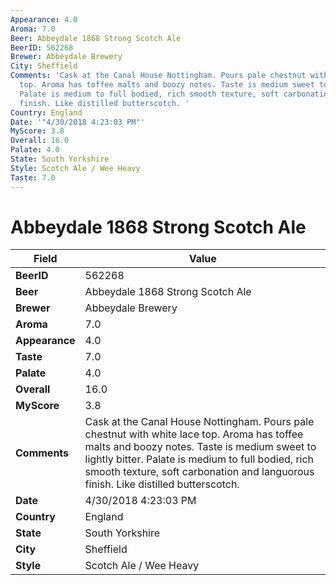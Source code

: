 ```yaml
---
Appearance: 4.0
Aroma: 7.0
Beer: Abbeydale 1868 Strong Scotch Ale
BeerID: 562268
Brewer: Abbeydale Brewery
City: Sheffield
Comments: 'Cask at the Canal House Nottingham. Pours pale chestnut with white lace
  top. Aroma has toffee malts and boozy notes. Taste is medium sweet to lightly bitter.
  Palate is medium to full bodied, rich smooth texture, soft carbonation and languorous
  finish. Like distilled butterscotch. '
Country: England
Date: '"4/30/2018 4:23:03 PM"'
MyScore: 3.8
Overall: 16.0
Palate: 4.0
State: South Yorkshire
Style: Scotch Ale / Wee Heavy
Taste: 7.0
---
```


# Abbeydale 1868 Strong Scotch Ale

| Field         | Value |
|---------------|-------|
| **BeerID** | 562268 |
| **Beer** | Abbeydale 1868 Strong Scotch Ale |
| **Brewer** | Abbeydale Brewery |
| **Aroma** | 7.0 |
| **Appearance** | 4.0 |
| **Taste** | 7.0 |
| **Palate** | 4.0 |
| **Overall** | 16.0 |
| **MyScore** | 3.8 |
| **Comments** | Cask at the Canal House Nottingham. Pours pale chestnut with white lace top. Aroma has toffee malts and boozy notes. Taste is medium sweet to lightly bitter. Palate is medium to full bodied, rich smooth texture, soft carbonation and languorous finish. Like distilled butterscotch.  |
| **Date** | 4/30/2018 4:23:03 PM |
| **Country** | England |
| **State** | South Yorkshire |
| **City** | Sheffield |
| **Style** | Scotch Ale / Wee Heavy |

